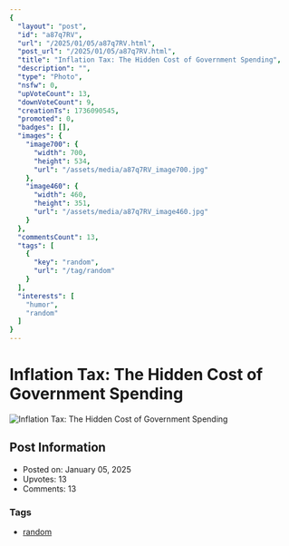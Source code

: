 ```yaml
---
{
  "layout": "post",
  "id": "a87q7RV",
  "url": "/2025/01/05/a87q7RV.html",
  "post_url": "/2025/01/05/a87q7RV.html",
  "title": "Inflation Tax: The Hidden Cost of Government Spending",
  "description": "",
  "type": "Photo",
  "nsfw": 0,
  "upVoteCount": 13,
  "downVoteCount": 9,
  "creationTs": 1736090545,
  "promoted": 0,
  "badges": [],
  "images": {
    "image700": {
      "width": 700,
      "height": 534,
      "url": "/assets/media/a87q7RV_image700.jpg"
    },
    "image460": {
      "width": 460,
      "height": 351,
      "url": "/assets/media/a87q7RV_image460.jpg"
    }
  },
  "commentsCount": 13,
  "tags": [
    {
      "key": "random",
      "url": "/tag/random"
    }
  ],
  "interests": [
    "humor",
    "random"
  ]
}
---
```


# Inflation Tax: The Hidden Cost of Government Spending

![Inflation Tax: The Hidden Cost of Government Spending](/assets/media/a87q7RV_image700.jpg)

## Post Information

- Posted on: January 05, 2025
- Upvotes: 13
- Comments: 13

### Tags

- [random](/tag/random)
